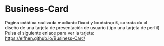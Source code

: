 # Business-Card
Pagina estática realizada mediante React y bootstrap 5, se trata de el diseño de una tarjeta de presentación de usuario (tipo una tarjeta de perfil)
Pulsa el siguiente enlace para ver la tarjeta:
https://eifhen.github.io/Business-Card/
